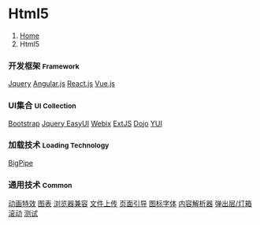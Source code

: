 # <span class="fa fa-html5" aria-hidden="true"></span> Html5

<ol class="breadcrumb"><li><a href="/">Home</a></li><li class="active">Html5</li></ol>

### 开发框架 <small>Framework</small>
<a class="btn btn-primary disabled" href="/client/html5/jquery/overview.md" role="button">Jquery</a> <a class="btn btn-primary disabled" href="/client/html5/angularjs/overview.md" role="button">Angular.js</a> <a class="btn btn-primary" href="/client/html5/reactjs/overview.md" role="button">React.js</a> <a class="btn btn-primary disabled" href="/client/html5/vuejs/overview.md" role="button">Vue.js</a>

### UI集合 <small>UI Collection</small>
<a class="btn btn-primary disabled" href="/client/html5/bootstrap/overview.md" role="button">Bootstrap</a> <a class="btn btn-default disabled" href="/client/html5/easyui/overview.md" role="button">Jquery EasyUI</a> <a class="btn btn-default disabled" href="/client/html5/webix/overview.md" role="button">Webix</a> <a class="btn btn-default disabled" href="/client/html5/extjs/overview.md" role="button">ExtJS</a> <a class="btn btn-default disabled" href="/client/html5/dojo/overview.md" role="button">Dojo</a> <a class="btn btn-default disabled" href="/client/html5/yui/overview.md" role="button">YUI</a> 

### 加载技术 <small>Loading Technology</small>
<a class="btn btn-default disabled" href="/client/html5/bigpipe/overview.md" role="button">BigPipe</a>

### 通用技术 <small>Common</small>
<a class="btn btn-default" href="/client/html5/animation.md" role="button">动画特效</a> <a class="btn btn-default" href="/client/html5/chart.md" role="button">图表</a> <a class="btn btn-default" href="/client/html5/compatibility-mode.md" role="button">浏览器兼容</a> <a class="btn btn-default" href="/client/html5/file-upload.md" role="button">文件上传</a> <a class="btn btn-default" href="/client/html5/guide.md" role="button">页面引导</a> <a class="btn btn-default" href="/client/html5/iconfont.md" role="button">图标字体</a> <a class="btn btn-default" href="/client/html5/parser.md" role="button">内容解析器</a> <a class="btn btn-default" href="/client/html5/popup-lightbox.md" role="button">弹出层/灯箱</a> <a class="btn btn-default" href="/client/html5/scrolling.md" role="button">滚动</a> <a class="btn btn-default" href="/client/html5/testing.md" role="button">测试</a>
